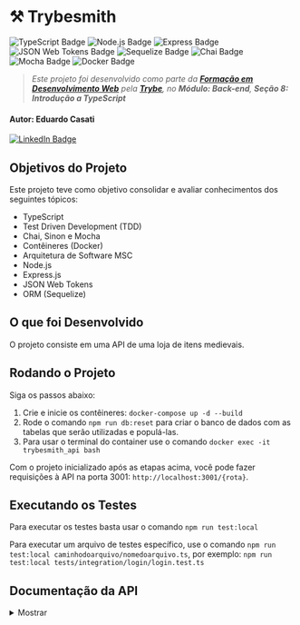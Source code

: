 # ⚒️ Trybesmith

![TypeScript Badge](https://img.shields.io/badge/TYPESCRIPT-3178C6?style=for-the-badge&logo=typescript&logoColor=white) ![Node.js Badge](https://img.shields.io/badge/node.js-339933?style=for-the-badge&logo=node.js&logoColor=white) ![Express Badge](https://img.shields.io/badge/express-black?style=for-the-badge&logo=express&logoColor=white) ![JSON Web Tokens Badge](https://img.shields.io/badge/json%20web%20tokens-black?style=for-the-badge&logo=json%20web%20tokens&logoColor=white) ![Sequelize Badge](https://img.shields.io/badge/sequelize-52B0E7?style=for-the-badge&logo=sequelize&logoColor=white) ![Chai Badge](https://img.shields.io/badge/chai-A40802?style=for-the-badge&logo=chai&logoColor=white) ![Mocha Badge](https://img.shields.io/badge/mocha-8d6748?style=for-the-badge&logo=mocha&logoColor=white) ![Docker Badge](https://img.shields.io/badge/docker-1D63ED?style=for-the-badge&logo=docker&logoColor=white)

> _Este projeto foi desenvolvido como parte da **[Formação em Desenvolvimento Web](https://www.betrybe.com/formacao-desenvolvimento-web)** pela **[Trybe](https://www.betrybe.com/)**, no **Módulo: Back-end**, **Seção 8: Introdução a TypeScript**_

#### Autor: **Eduardo Casati**

[![LinkedIn Badge](https://img.shields.io/badge/LinkedIn-0A66C2?style=flat-square&logo=linkedin&logoColor=white)](https://www.linkedin.com/in/eduardocasati/)

## Objetivos do Projeto

Este projeto teve como objetivo consolidar e avaliar conhecimentos dos seguintes tópicos:

- TypeScript
- Test Driven Development (TDD)
- Chai, Sinon e Mocha
- Contêineres (Docker)
- Arquitetura de Software MSC
- Node.js
- Express.js
- JSON Web Tokens
- ORM (Sequelize)

## O que foi Desenvolvido

O projeto consiste em uma API de uma loja de itens medievais.

## Rodando o Projeto

Siga os passos abaixo:

1. Crie e inicie os contêineres: `docker-compose up -d --build`
2. Rode o comando `npm run db:reset` para criar o banco de dados com as tabelas que serão utilizadas e populá-las.
3. Para usar o terminal do container use o comando `docker exec -it trybesmith_api bash`

Com o projeto inicializado após as etapas acima, você pode fazer requisições à API na porta 3001: `http://localhost:3001/{rota}`.

## Executando os Testes

Para executar os testes basta usar o comando `npm run test:local`

Para executar um arquivo de testes específico, use o comando `npm run test:local caminhodoarquivo/nomedoarquivo.ts`, por exemplo: `npm run test:local tests/integration/login/login.test.ts `

## Documentação da API

<details>

<summary>Mostrar</summary>

### Índice

- [Métodos](#métodos)
- [Respostas](#respostas)
- [Rotas](#rotas)
  - [Login](#login)
    - [`POST /login`](#post-login)
  - [Produtos](#produtos)
    - [`POST /products`](#post-products)
    - [`GET /products`](#get-products)
  - [Pedidos](#pedidos)
    - [`GET /orders`](#get-orders)

## Métodos

Requisições para a API devem seguir os padrões:

| Método | Descrição                                   |
| :----- | :------------------------------------------ |
| `GET`  | Retorna informações de um ou mais recursos. |
| `POST` | Utilizado para criar um novo recurso.       |

## Respostas

| Código                     | Descrição                                                                                   |
| :------------------------- | :------------------------------------------------------------------------------------------ |
| `200 Successful`           | Requisição foi bem sucedida.                                                                |
| `201 Created`              | Requisição foi bem sucedida e um novo recurso foi criado.                                   |
| `400 Bad Request`          | Erros de validação ou os campos informados não existem no sistema.                          |
| `401 Unauthorized`         | A requisição não possui credenciais de autenticação válidas.                                |
| `404 Not Found`            | O recurso solicitado não foi encontrado.                                                    |
| `422 Unprocessable Entity` | A requisição foi compreendida, mas contém erros de validação que impedem seu processamento. |

## ROTAS

## Login

Fazer login no sistema.

### `POST /login`

- **Requisição**

  - Body

    **_Obs:_** _O exemplo abaixo serve para testar o endpoint de login, pois este projeto não conta com um endpoint para cadastro de usuário._

    ```json
    {
      "username": "Hagar",
      "password": "terrível"
    }
    ```

- **Respostas**

  - ✅ Login bem-sucedido:

    ```json
    {
      "token": "eyJhbGciOiJIUzI1NiIsInR5cCI6IkpXVCJ9.eyJwYXlsb2FkIjp7ImlkIjo1LCJkaXNwbGF5TmFtZSI6InVzdWFyaW8gZGUgdGVzdGUiLCJlbWFpbCI6InRlc3RlQGVtYWlsLmNvbSIsImltYWdlIjoibnVsbCJ9LCJpYXQiOjE2MjAyNDQxODcsImV4cCI6MTYyMDY3NjE4N30.Roc4byj6mYakYqd9LTCozU1hd9k_Vw5IWKGL4hcCVG8"
    }
    ```

  - ⚠️ Os campos não foram devidamente preenchidos:

    ```json
    {
      "message": "\"username\" and \"password\" are required"
    }
    ```

  - ❌ Usuário ou senha inválidos:

    ```json
    {
      "message": "Username or password invalid"
    }
    ```

## Produtos

### `POST /products`

- **Requisição**

  - Body

    ```json
    {
      "id": 6,
      "name": "Martelo de Thor",
      "price": "30 peças de ouro"
    }
    ```

- **Respostas**

  - ✅ Cadastro bem-sucedido

    ```json
    {
      "id": 6,
      "name": "Martelo de Thor",
      "price": "30 peças de ouro"
    }
    ```

  - ⚠️ Os campos não foram devidamente preenchidos

    ```json
    {
      "message": "\"name\" is required"
    }
    ```

    ```json
    {
      "message": "\"price\" is required"
    }
    ```

  - ⚠️ Os campos não são uma string:

    ```json
    {
      "message": "\"name\" must be a string"
    }
    ```

    ```json
    {
      "message": "\"price\" must be a string"
    }
    ```

  - ⚠️ Os campos tem menos de 3 caracteres:

    ```json
    {
      "message": "\"name\" length must be at least 3 characters long"
    }
    ```

    ```json
    {
      "message": "\"price\" length must be at least 3 characters long"
    }
    ```

### `GET /products`

- **Resposta**

  ```json
  [
    {
      "id": 1,
      "name": "Excalibur",
      "price": "10 peças de ouro",
      "orderId": 1
    },
    {
      "id": 2,
      "name": "Espada Justiceira",
      "price": "20 peças de ouro",
      "orderId": 1
    },
    {
      "id": 3,
      "name": "Lira de Orfeu",
      "price": "1 peça de ouro",
      "orderId": 2
    },
    {
      "id": 4,
      "name": "Armadura de Aquiles",
      "price": "1 peça de ouro",
      "orderId": 2
    },
    {
      "id": 5,
      "name": "Harpa de Dagda",
      "price": "15 peças de ouro",
      "orderId": 3
    }
  ]
  ```

## Pedidos

### `GET /orders`

- **Resposta**

  ```json
  [
    {
      "id": 1,
      "userId": 1,
      "productIds": [2, 1]
    },
    {
      "id": 2,
      "userId": 3,
      "productIds": [4, 3]
    },
    {
      "id": 3,
      "userId": 2,
      "productIds": [5]
    }
  ]
  ```

</details>
